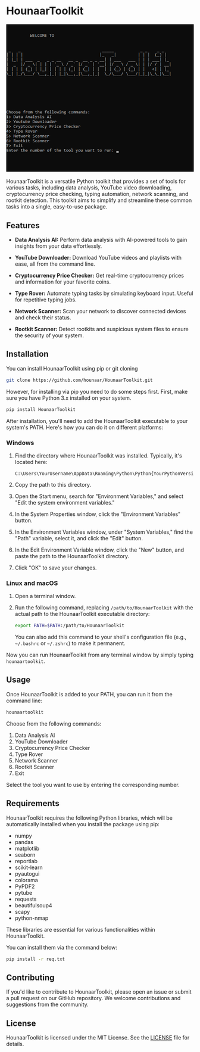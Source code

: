 # HounaarToolkit

<img src="https://github.com/hounaar/HounaarToolkit/blob/main/logo.png">

HounaarToolkit is a versatile Python toolkit that provides a set of tools for various tasks, including data analysis, YouTube video downloading, cryptocurrency price checking, typing automation, network scanning, and rootkit detection. This toolkit aims to simplify and streamline these common tasks into a single, easy-to-use package.




## Features

- **Data Analysis AI:** Perform data analysis with AI-powered tools to gain insights from your data effortlessly.

- **YouTube Downloader:** Download YouTube videos and playlists with ease, all from the command line.

- **Cryptocurrency Price Checker:** Get real-time cryptocurrency prices and information for your favorite coins.

- **Type Rover:** Automate typing tasks by simulating keyboard input. Useful for repetitive typing jobs.

- **Network Scanner:** Scan your network to discover connected devices and check their status.

- **Rootkit Scanner:** Detect rootkits and suspicious system files to ensure the security of your system.

## Installation

You can install HounaarToolkit using pip or git cloning

```bash
git clone https://github.com/hounaar/HounaarToolkit.git
```

However, for installing via pip you need to do some steps first.
First, make sure you have Python 3.x installed on your system.

```bash
pip install HounaarToolkit
```

After installation, you'll need to add the HounaarToolkit executable to your system's PATH. Here's how you can do it on different platforms:

### Windows

1. Find the directory where HounaarToolkit was installed. Typically, it's located here:

   ```
   C:\Users\YourUsername\AppData\Roaming\Python\Python{YourPythonVersion}\Scripts
   ```

2. Copy the path to this directory.

3. Open the Start menu, search for "Environment Variables," and select "Edit the system environment variables."

4. In the System Properties window, click the "Environment Variables" button.

5. In the Environment Variables window, under "System Variables," find the "Path" variable, select it, and click the "Edit" button.

6. In the Edit Environment Variable window, click the "New" button, and paste the path to the HounaarToolkit directory.

7. Click "OK" to save your changes.

### Linux and macOS

1. Open a terminal window.

2. Run the following command, replacing `/path/to/HounaarToolkit` with the actual path to the HounaarToolkit executable directory:

   ```bash
   export PATH=$PATH:/path/to/HounaarToolkit
   ```

   You can also add this command to your shell's configuration file (e.g., `~/.bashrc` or `~/.zshrc`) to make it permanent.

Now you can run HounaarToolkit from any terminal window by simply typing `hounaartoolkit`.

## Usage

Once HounaarToolkit is added to your PATH, you can run it from the command line:

```bash
hounaartoolkit
```

Choose from the following commands:

1. Data Analysis AI
2. YouTube Downloader
3. Cryptocurrency Price Checker
4. Type Rover
5. Network Scanner
6. Rootkit Scanner
7. Exit

Select the tool you want to use by entering the corresponding number.

## Requirements

HounaarToolkit requires the following Python libraries, which will be automatically installed when you install the package using pip:

- numpy
- pandas
- matplotlib
- seaborn
- reportlab
- scikit-learn
- pyautogui
- colorama
- PyPDF2
- pytube
- requests
- beautifulsoup4
- scapy
- python-nmap

These libraries are essential for various functionalities within HounaarToolkit.

You can install them via the command below:
```bash
pip install -r req.txt
```

## Contributing

If you'd like to contribute to HounaarToolkit, please open an issue or submit a pull request on our GitHub repository. We welcome contributions and suggestions from the community.

## License

HounaarToolkit is licensed under the MIT License. See the [LICENSE](LICENSE) file for details.
